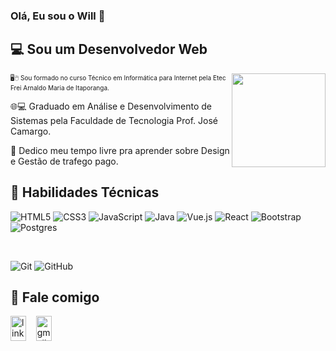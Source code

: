 

<h3 align="left">
Olá, Eu sou o Will 👋
</h3>

<h2 align="left">
💻 Sou um Desenvolvedor Web 
</h2> 

<img src="https://github.com/user-attachments/assets/24a81cfa-8f98-4b9c-8f00-4380d0bde6cd"  width="150px" height="150" align="right">

<p align="left" style="font-size: 10">
  🖥🖱 Sou formado no curso Técnico em Informática para Internet pela Etec Frei Arnaldo Maria de Itaporanga.
</p> 
<p align="left">
  🌐💻 Graduado em Análise e Desenvolvimento de Sistemas pela Faculdade de Tecnologia Prof. José Camargo.
</p> 
<p align="left">
  🧭 Dedico meu tempo livre pra aprender sobre Design e Gestão de trafego pago.
</p>

## 💼 Habilidades Técnicas

![HTML5](https://img.shields.io/badge/html5-%23E34F26.svg?style=for-the-badge&logo=html5&logoColor=white)
![CSS3](https://img.shields.io/badge/css3-%231572B6.svg?style=for-the-badge&logo=css3&logoColor=white)
![JavaScript](https://img.shields.io/badge/javascript-%23323330.svg?style=for-the-badge&logo=javascript&logoColor=%23F7DF1E)
![Java](https://img.shields.io/badge/java-%23ED8B00.svg?style=for-the-badge&logo=openjdk&logoColor=white)
![Vue.js](https://img.shields.io/badge/vuejs-%2335495e.svg?style=for-the-badge&logo=vuedotjs&logoColor=%234FC08D)
![React](https://img.shields.io/badge/react-%2320232a.svg?style=for-the-badge&logo=react&logoColor=%2361DAFB)
![Bootstrap](https://img.shields.io/badge/bootstrap-%238511FA.svg?style=for-the-badge&logo=bootstrap&logoColor=white)
![Postgres](https://img.shields.io/badge/postgres-%23316192.svg?style=for-the-badge&logo=postgresql&logoColor=white)


<br>

![Git](https://img.shields.io/badge/git-%23F05033.svg?style=for-the-badge&logo=git&logoColor=white)
![GitHub](https://img.shields.io/badge/github-%23121011.svg?style=for-the-badge&logo=github&logoColor=white)
###
## 🤝 Fale comigo

<div align="left">
  <a href="https://www.linkedin.com/in/william-wallace-oliveira" target="_blank" rel="noreferrer"><img src="https://raw.githubusercontent.com/maurodesouza/profile-readme-generator/master/src/assets/icons/social/linkedin/default.svg" width="25" height="40" alt="linkedin logo"/></a>&nbsp &nbsp
  <a href="mailto:williamwallacedev@gmail.com" target="_blank" rel="noreferrer"><img src="https://raw.githubusercontent.com/maurodesouza/profile-readme-generator/master/src/assets/icons/social/gmail/default.svg" width="25" height="40" alt="gmail logo"  />
</div>
